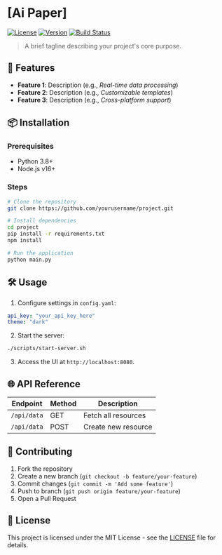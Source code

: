 # [Ai Paper]

[![License](https://img.shields.io/badge/license-MIT-blue.svg)](LICENSE)
[![Version](https://img.shields.io/badge/version-1.0.0-green.svg)](https://github.com/yourusername/project/releases)
[![Build Status](https://img.shields.io/travis/yourusername/project/master.svg)](https://travis-ci.org/yourusername/project)

> A brief tagline describing your project's core purpose.

## 🚀 Features

- **Feature 1**: Description (e.g., *Real-time data processing*)
- **Feature 2**: Description (e.g., *Customizable templates*)
- **Feature 3**: Description (e.g., *Cross-platform support*)

## 📦 Installation

### Prerequisites
- Python 3.8+
- Node.js v16+

### Steps
```bash
# Clone the repository
git clone https://github.com/yourusername/project.git

# Install dependencies
cd project
pip install -r requirements.txt
npm install

# Run the application
python main.py
```

## 🛠️ Usage

1. Configure settings in `config.yaml`:
```yaml
api_key: "your_api_key_here"
theme: "dark"
```

2. Start the server:
```bash
./scripts/start-server.sh
```

3. Access the UI at `http://localhost:8080`.

## 🌐 API Reference
| Endpoint    | Method | Description               |
|-------------|--------|---------------------------|
| `/api/data` | GET    | Fetch all resources       |
| `/api/data` | POST   | Create new resource       |

## 🤝 Contributing
1. Fork the repository
2. Create a new branch (`git checkout -b feature/your-feature`)
3. Commit changes (`git commit -m 'Add some feature'`)
4. Push to branch (`git push origin feature/your-feature`)
5. Open a Pull Request

## 📄 License
This project is licensed under the MIT License - see the [LICENSE](LICENSE) file for details.

